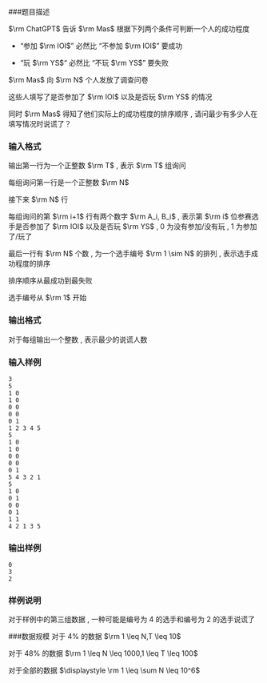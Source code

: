 ###题目描述

$\rm ChatGPT$ 告诉 $\rm Mas$ 根据下列两个条件可判断一个人的成功程度

* “参加 $\rm IOI$” 必然比 “不参加 $\rm IOI$” 要成功

* “玩 $\rm YS$“ 必然比 “不玩 $\rm YS$” 要失败

$\rm Mas$ 向 $\rm N$  个人发放了调查问卷

这些人填写了是否参加了 $\rm IOI$ 以及是否玩 $\rm YS$ 的情况

同时 $\rm Mas$ 得知了他们实际上的成功程度的排序顺序 , 请问最少有多少人在填写情况时说谎了？

### 输入格式
输出第一行为一个正整数 $\rm T$ , 表示 $\rm T$ 组询问

每组询问第一行是一个正整数 $\rm N$

接下来 $\rm N$ 行

每组询问的第 $\rm i+1$  行有两个数字 $\rm A_i, B_i$ , 表示第 $\rm i$  位参赛选手是否参加了 $\rm IOI$ 以及是否玩 $\rm YS$ , $0$  为没有参加/没有玩 , $1$  为参加了/玩了

最后一行有 $\rm N$  个数 , 为一个选手编号 $\rm 1 \sim N$  的排列 , 表示选手成功程度的排序

排序顺序从最成功到最失败

选手编号从 $\rm 1$  开始
### 输出格式
对于每组输出一个整数 , 表示最少的说谎人数
### 输入样例
```
3
5
1 0
1 0
0 0
0 0
0 1
1 2 3 4 5
5
1 0
1 0
0 0
0 0
0 1
5 4 3 2 1
5
1 0
0 1
0 0
0 1
1 1
4 2 1 3 5
```
### 输出样例
```
0
3
2
```
### 样例说明
对于样例中的第三组数据 , 一种可能是编号为 $4$ 的选手和编号为 $2$ 的选手说谎了

###数据规模
对于 $4\%$ 的数据 $\rm 1 \leq N,T \leq 10$

对于 $48\%$ 的数据 $\rm 1 \leq N \leq 1000,1 \leq T \leq 100$

对于全部的数据 $\displaystyle \rm 1 \leq \sum N \leq 10^6$